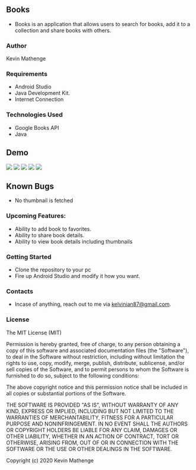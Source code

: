 ## Books

- Books is an application that allows users to search for books, add it to a collection and share books with others.

### Author
 Kevin Mathenge
 
 ### Requirements
 - Android Studio
 - Java Development Kit.
 - Internet Connection
 
 ### Technologies Used
 - Google Books API
 - Java
 
## Demo 
![](Images/Screenshot_20200609-084908.png)
![](Images/Screenshot_20200609-084922.png)
![](Images/Screenshot_20200609-085502.png)
![](Images/Screenshot_20200609-085510.png)
![](Images/Screenshot_20200609-085518.png)


## Known Bugs
- No thumbnail is fetched

### Upcoming Features:
- Ability to add book to favorites.
- Ability to share book details.
- Ability to view book details including thumbnails

 ### Getting Started
 
 - Clone the repository to your pc
 - Fire up Android Studio and modify it how you want.

### Contacts

- Incase of anything, reach out to me via kelvinian87@gmail.com.

### License 

The MIT License (MIT)

Permission is hereby granted, free of charge, to any person obtaining a copy of this software and associated documentation files (the "Software"), to deal in the Software without restriction, including without limitation the rights to use, copy, modify, merge, publish, distribute, sublicense, and/or sell copies of the Software, and to permit persons to whom the Software is furnished to do so, subject to the following conditions:

The above copyright notice and this permission notice shall be included in all copies or substantial portions of the Software.

THE SOFTWARE IS PROVIDED "AS IS", WITHOUT WARRANTY OF ANY KIND, EXPRESS OR IMPLIED, INCLUDING BUT NOT LIMITED TO THE WARRANTIES OF MERCHANTABILITY, FITNESS FOR A PARTICULAR PURPOSE AND NONINFRINGEMENT. IN NO EVENT SHALL THE AUTHORS OR COPYRIGHT HOLDERS BE LIABLE FOR ANY CLAIM, DAMAGES OR OTHER LIABILITY, WHETHER IN AN ACTION OF CONTRACT, TORT OR OTHERWISE, ARISING FROM, OUT OF OR IN CONNECTION WITH THE SOFTWARE OR THE USE OR OTHER DEALINGS IN THE SOFTWARE.

Copyright (c) 2020 Kevin Mathenge

